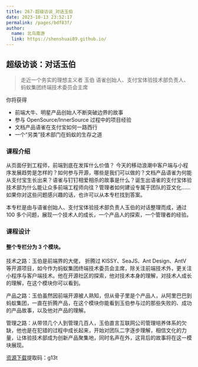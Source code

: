 ```yaml
---
title: 267-超级访谈_对话玉伯
date: 2023-10-13 23:52:17
permalink: /pages/bdf83f/
author: 
  name: 北鸟南游
  link: https://shenshuai89.github.io/
---
```

## 超级访谈：对话玉伯

> 走近一个务实的理想主义者
> 玉伯  语雀创始人、支付宝体验技术部负责人、蚂蚁集团终端技术委员会主席

你将获得

- 前端大牛、明星产品创始人不断突破边界的故事
- 参与 OpenSource/InnerSource 过程中的项目经验
- 文档产品语雀在支付宝如何一路西行
- 一个“另类”技术部门在蚂蚁的生存之道

### 课程介绍

从页面仔到工程师，前端到底在发挥什么价值？ 今天的移动浪潮中客户端与小程序发展趋势是怎样的？如何参与开源，哪些是我们可以做的？文档产品语雀为何能从支付宝生长出来？语雀与钉钉相爱相杀的故事是什么？诞生出语雀的支付宝体验技术部为什么能让众多前端工程师向往？管理者如何建设专属于团队的亚文化……如果你对这些问题感兴趣的话，也许可以从本专栏找到答案。

本专栏是由与语雀创始人、支付宝体验技术部负责人玉伯的对话整理而成，通过 100 多个问题，展现一个技术人的成长，一个产品人的探索，一个管理者的经验。

### 课程设计

#### 整个专栏分为 3 个模块。

技术之路：玉伯是前端界的大佬， 折腾过 KISSY、SeaJS、Ant Design、AntV 等开源项目，如今作为蚂蚁集团终端技术委员会主席，除关注前端技术外，更关注小程序与客户端技术。他在开源社区的探索，他对技术本身的理解，对技术人成长的理解，在这个模块你可以看到。

产品之路：玉伯虽然因前端开源被人熟知，但从骨子里是个产品人，从阿里巴巴到蚂蚁集团，一直在折腾产品，在这个模块你能看到玉伯参与过的那些失败的、成功的产品故事，以及他对产品的理解。

管理之路：从带领几个人到管理几百人，玉伯直言互联网公司管理培养体系的欠缺，他也是在犯错的过程中成长起来，开始对团队二字逐步理解，相信文化的力量，让体验技术部成为创新产品聚集地，同时名声在外，这背后的故事将在这一模块展现。

[资源下载](https://pan.baidu.com/s/1peEFZx_DVVikRv51WmnQDA)提取码：g13t
